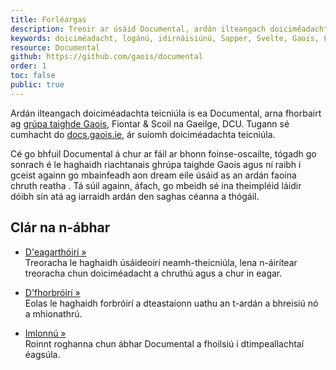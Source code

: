 ```yaml
---
title: Forléargas
description: Treoir ar úsáid Documental, ardán ilteangach doiciméadachta teicniúla
keywords: doiciméadacht, logánú, idirnáisiúnú, Sapper, Svelte, Gaois, Fiontar & Scoil na Gaeilge, DCU
resource: Documental
github: https://github.com/gaois/documental
order: 1
toc: false
public: true
---
```


Ardán ilteangach doiciméadachta teicniúla is ea Documental, arna fhorbairt ag [grúpa taighde Gaois](https://www.gaois.ie/ga/), Fiontar & Scoil na Gaeilge, DCU. Tugann sé cumhacht do [docs.gaois.ie](https://docs.gaois.ie), ár suíomh doiciméadachta teicniúla. 

Cé go bhfuil Documental á chur ar fáil ar bhonn foinse-oscailte, tógadh go sonrach é le haghaidh riachtanais ghrúpa taighde Gaois agus ní raibh i gceist againn go mbainfeadh aon dream eile úsáid as an ardán faoina chruth reatha . Tá súil againn, áfach, go mbeidh sé ina theimpléid láidir dóibh sin atá ag iarraidh ardán den saghas céanna a thógáil.  

## Clár na n-ábhar

- [D'eagarthóirí »](../eagarthóirí)  
Treoracha le haghaidh úsáideoirí neamh-theicniúla, lena n-áirítear treoracha chun doiciméadacht a chruthú agus a chur in eagar. 

- [D'fhorbróirí »](../forbróirí)  
Eolas le haghaidh forbróirí a dteastaíonn uathu an t-ardán a bhreisiú nó a mhionathrú.

- [Imlonnú »](../imlonnú)  
Roinnt roghanna chun ábhar Documental a fhoilsiú i dtimpeallachtaí éagsúla.
